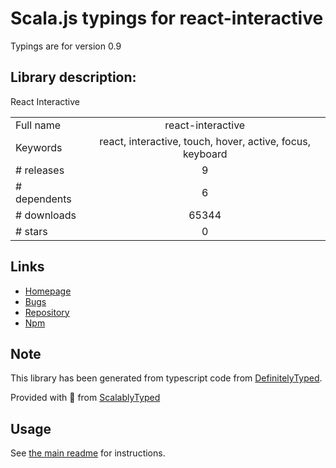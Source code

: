 
# Scala.js typings for react-interactive

Typings are for version 0.9

## Library description:
React Interactive

|                    |                 |
| ------------------ | :-------------: |
| Full name          | react-interactive |
| Keywords           | react, interactive, touch, hover, active, focus, keyboard |
| # releases         | 9 |
| # dependents       | 6 |
| # downloads        | 65344 |
| # stars            | 0 |

## Links
- [Homepage](https://github.com/rafgraph/react-interactive#readme)
- [Bugs](https://github.com/rafgraph/react-interactive/issues)
- [Repository](https://github.com/rafgraph/react-interactive)
- [Npm](https://www.npmjs.com/package/react-interactive)
    


## Note
This library has been generated from typescript code from [DefinitelyTyped](https://definitelytyped.org).

Provided with :purple_heart: from [ScalablyTyped](https://github.com/oyvindberg/ScalablyTyped)

## Usage
See [the main readme](../../readme.md) for instructions.


